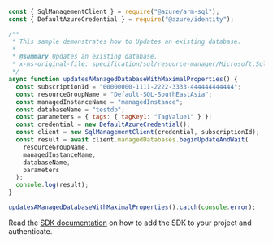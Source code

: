 ```javascript
const { SqlManagementClient } = require("@azure/arm-sql");
const { DefaultAzureCredential } = require("@azure/identity");

/**
 * This sample demonstrates how to Updates an existing database.
 *
 * @summary Updates an existing database.
 * x-ms-original-file: specification/sql/resource-manager/Microsoft.Sql/preview/2020-11-01-preview/examples/ManagedDatabaseUpdateMax.json
 */
async function updatesAManagedDatabaseWithMaximalProperties() {
  const subscriptionId = "00000000-1111-2222-3333-444444444444";
  const resourceGroupName = "Default-SQL-SouthEastAsia";
  const managedInstanceName = "managedInstance";
  const databaseName = "testdb";
  const parameters = { tags: { tagKey1: "TagValue1" } };
  const credential = new DefaultAzureCredential();
  const client = new SqlManagementClient(credential, subscriptionId);
  const result = await client.managedDatabases.beginUpdateAndWait(
    resourceGroupName,
    managedInstanceName,
    databaseName,
    parameters
  );
  console.log(result);
}

updatesAManagedDatabaseWithMaximalProperties().catch(console.error);
```

Read the [SDK documentation](https://github.com/Azure/azure-sdk-for-js/blob/%40azure%2Farm-sql_9.0.1/sdk/sql/arm-sql/README.md) on how to add the SDK to your project and authenticate.
